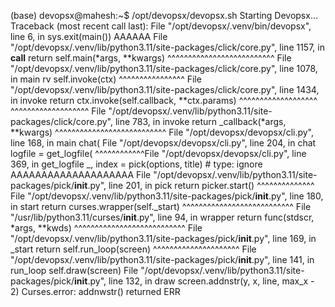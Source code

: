 (base) devopsx@mahesh:~$ /opt/devopsx/devopsx.sh Starting Devopsx...
Traceback (most recent call last):
File "/opt/devopsx/.venv/bin/devopsx", line 6, in <module>
sys.exit(main())
ΑΑΑΑΑΑ
File "/opt/devopsx/.venv/lib/python3.11/site-packages/click/core.py", line 1157, in __call__ return self.main(*args, **kwargs)
^^^^^^^^^^^^^^^^^^^^^^^^^^
File "/opt/devopsx/.venv/lib/python3.11/site-packages/click/core.py", line 1078, in main rv self.invoke(ctx)
^^^^^^^^^^^^^^^^
File "/opt/devopsx/.venv/lib/python3.11/site-packages/click/core.py", line 1434, in invoke return ctx.invoke(self.callback, **ctx.params)
^^^^^^^^^^^^^^^^^^^ ^^^^^^^^^^^^^^^^^^^
File "/opt/devopsx/.venv/lib/python3.11/site-packages/click/core.py", line 783, in invoke return _callback(*args, **kwargs)
^^^^^^^^^^^^^^^^^^^^^^^^^^^
File "/opt/devopsx/devopsx/cli.py", line 168, in main
chat(
File "/opt/devopsx/devopsx/cli.py", line 204, in chat logfile = get_logfile(
^^^^^^^^^^^^File "/opt/devopsx/devopsx/cli.py", line 369, in get_logfile
_, index = pick(options, title) # type: ignore
ΑΑΑΑΑΑΑΑΑΑΑΑΑΑΑΑΑΑΑΑ
File "/opt/devopsx/.venv/lib/python3.11/site-packages/pick/__init__.py", line 201, in pick return picker.start()
^^^^^^^^^^^^^^
File "/opt/devopsx/.venv/lib/python3.11/site-packages/pick/__init__.py", line 180, in start return curses.wrapper(self._start)
^^^^^^^^^^^^^^^^^^^^^^^^^^^
File "/usr/lib/python3.11/curses/__init__.py", line 94, in wrapper
return func(stdscr, *args, **kwds)
^^^^^^^^^^^^^^^^^^^^^^^^^^^
File "/opt/devopsx/.venv/lib/python3.11/site-packages/pick/__init__.py", line 169, in _start return self.run_loop(screen)
^^^^^^^^^^^^^^^^^^^^^
File "/opt/devopsx/.venv/lib/python3.11/site-packages/pick/__init__.py", line 141, in run_loop
self.draw(screen)
File "/opt/devopsx/.venv/lib/python3.11/site-packages/pick/__init__.py", line 132, in draw screen.addnstr(y, x, line, max_x - 2)
Curses.error: addnwstr() returned ERR
